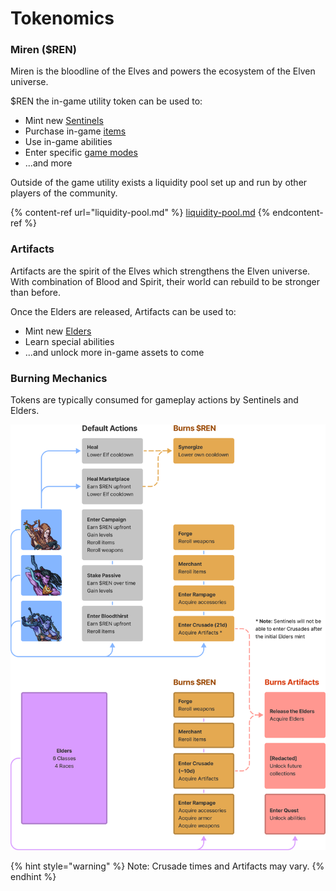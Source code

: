 # Tokenomics

### **Miren ($REN)**

Miren is the bloodline of the Elves and powers the ecosystem of the Elven universe.

$REN the in-game utility token can be used to:

* Mint new [Sentinels](../elves/sentinels.md)
* Purchase in-game [items](../elves/items.md)
* Use in-game abilities
* Enter specific [game modes](../modes/game-modes.md)
* ...and more

Outside of the game utility exists a liquidity pool set up and run by other players of the community.

{% content-ref url="liquidity-pool.md" %}
[liquidity-pool.md](liquidity-pool.md)
{% endcontent-ref %}

### **Artifacts**

Artifacts are the spirit of the Elves which strengthens the Elven universe. With combination of Blood and Spirit, their world can rebuild to be stronger than before.

Once the Elders are released, Artifacts can be used to:

* Mint new [Elders](../elves/elders-wip.md)
* Learn special abilities
* ...and unlock more in-game assets to come

### **Burning Mechanics**

Tokens are typically consumed for gameplay actions by Sentinels and Elders.

![](../.gitbook/assets/burning-mechanics.png)

{% hint style="warning" %}
Note: Crusade times and Artifacts may vary. &#x20;
{% endhint %}





